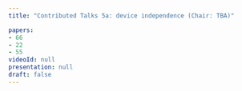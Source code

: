 ```yaml
---
title: "Contributed Talks 5a: device independence (Chair: TBA)"

papers:
- 66
- 22
- 55
videoId: null
presentation: null
draft: false
---
```

